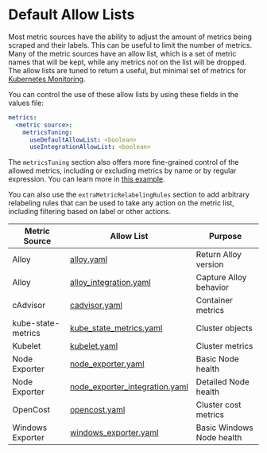 # Default Allow Lists

Most metric sources have the ability to adjust the amount of metrics being scraped and their labels. This can be useful
to
limit the number of metrics. Many of the metric sources have an allow list, which is a set of metric names that
will be kept, while any metrics not on the list will be dropped. The allow lists are tuned to return a useful, but
minimal set of metrics for [Kubernetes Monitoring](https://grafana.com/solutions/kubernetes/).

You can control the use of these allow lists by using these fields in the values file:

```yaml
metrics:
  <metric source>:
    metricsTuning:
      useDefaultAllowList: <boolean>
      useIntegrationAllowList: <boolean>
```

The `metricsTuning` section also offers more fine-grained control of the allowed metrics, including or excluding metrics
by name or by regular expression. You can learn more in [this example](../docs/examples/custom-metrics-tuning).

You can also use the `extraMetricRelabelingRules` section to add arbitrary relabeling rules that can be used to take any
action on the metric list, including filtering based on label or other actions.

| Metric Source      | Allow List                                                         | Purpose                   |
|--------------------|--------------------------------------------------------------------|---------------------------|
| Alloy              | [alloy.yaml](./alloy.yaml)                                         | Return Alloy version      |
| Alloy              | [alloy_integration.yaml](/alloy_integration.yaml)                  | Capture Alloy behavior    |
| cAdvisor           | [cadvisor.yaml](./cadvisor.yaml)                                   | Container metrics         |
| kube-state-metrics | [kube_state_metrics.yaml](./kube_state_metrics.yaml)               | Cluster objects           |
| Kubelet            | [kubelet.yaml](./kubelet.yaml)                                     | Cluster metrics           |
| Node Exporter      | [node_exporter.yaml](./node_exporter.yaml)                         | Basic Node health         |
| Node Exporter      | [node_exporter_integration.yaml](./node_exporter_integration.yaml) | Detailed Node health      |
| OpenCost           | [opencost.yaml](./opencost.yaml)                                   | Cluster cost metrics      |
| Windows Exporter   | [windows_exporter.yaml](./windows_exporter.yaml)                   | Basic Windows Node health |
